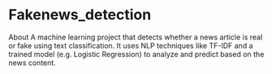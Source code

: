 # Fakenews_detection
About A machine learning project that detects whether a news article is real or fake using text classification. It uses NLP techniques like TF-IDF and a trained model (e.g. Logistic Regression) to analyze and predict based on the news content.
